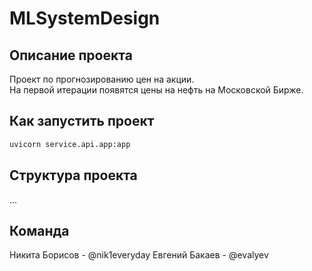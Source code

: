 # MLSystemDesign
## Описание проекта
Проект по прогнозированию цен на акции. <br>
На первой итерации появятся цены на нефть на Московской Бирже.

## Как запустить проект
```bash
uvicorn service.api.app:app
```

## Структура проекта
...

## Команда
Никита Борисов - @nik1everyday
Евгений Бакаев - @evalyev
